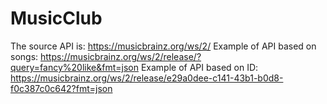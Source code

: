 # MusicClub
The source API is: https://musicbrainz.org/ws/2/
Example of API based on songs: https://musicbrainz.org/ws/2/release/?query=fancy%20like&fmt=json
Example of API based on ID: https://musicbrainz.org/ws/2/release/e29a0dee-c141-43b1-b0d8-f0c387c0c642?fmt=json
